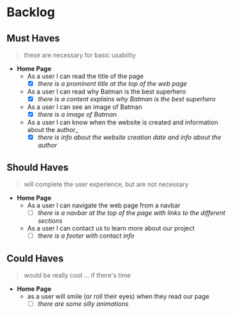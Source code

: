 # Backlog

## Must Haves

> these are necessary for basic usability

- **Home Page**
  - As a user I can read the title of the page
    - [x] _there is a prominent title at the top of the web page_
  - As a user I can read why Batman is the best superhero
    - [x] _there is a content explains why Batman is the best superhero_
  - As a user I can see an image of Batman
    - [x] _there is a image of Batman_ 
  - As a user I can know when the website is created and information about the author_
    - [x] _there is info about the website creation date and info about the author_  

## Should Haves

> will complete the user experience, but are not necessary

- **Home Page**
  - As a user I can navigate the web page from a navbar
    - [ ] _there is a navbar at the top of the page with links to the different
          sections_
  - As a user I can contact us to learn more about our project
    - [ ] _there is a footer with contact info_

## Could Haves

> would be really cool ... if there's time

- **Home Page**
  - as a user will smile (or roll their eyes) when they read our page
    - [ ] _there are some silly animations_
